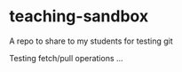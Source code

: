 # teaching-sandbox
A repo to share to my students for testing git

Testing fetch/pull operations
...
